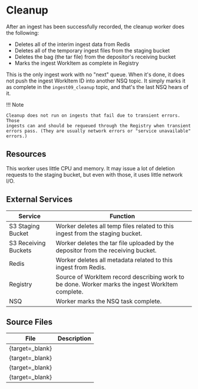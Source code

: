 # Cleanup

After an ingest has been successfully recorded, the cleanup worker does the following:

* Deletes all of the interim ingest data from Redis
* Deletes all of the temporary ingest files from the staging bucket
* Deletes the bag (the tar file) from the depositor's receiving bucket
* Marks the ingest WorkItem as complete in Registry

This is the only ingest work with no "next" queue. When it's done, it does not push the ingest WorkItem ID into another NSQ topic. It simply marks it as complete in the `ingest09_cleanup` topic, and that's the last NSQ hears of it.

!!! Note

    Cleanup does not run on ingests that fail due to transient errors. Those
    ingests can and should be requeued through the Registry when transient
    errors pass. (They are usually network errors or "service unavailable"
    errors.)


## Resources

This worker uses little CPU and memory. It may issue a lot of deletion requests to the staging bucket, but even with those, it uses little network I/O.

## External Services

| Service | Function |
| ------- | -------- |
| S3 Staging Bucket | Worker deletes all temp files related to this ingest from the staging bucket.
| S3 Receiving Buckets | Worker deletes the tar file uploaded by the depositor from the receiving bucket.
| Redis | Worker deletes all metadata related to this ingest from Redis.
| Registry | Source of WorkItem record describing work to be done. Worker marks the ingest WorkItem complete.
| NSQ | Worker marks the NSQ task complete.

## Source Files

| File | Description |
| ---- | ----------- |
| [](){target=_blank} | |
| [](){target=_blank} | |
| [](){target=_blank} | |
| [](){target=_blank} | |
